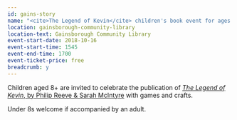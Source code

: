 ```yaml
---
id: gains-story
name: "<cite>The Legend of Kevin</cite> children's book event for ages 8+"
location: gainsborough-community-library
location-text: Gainsborough Community Library
event-start-date: 2018-10-16
event-start-time: 1545
event-end-time: 1700
event-ticket-price: free
breadcrumb: y
---
```


Children aged 8+ are invited to celebrate the publication of [<cite>The Legend of Kevin</cite>, by Philip Reeve & Sarah McIntyre](https://suffolk.spydus.co.uk/cgi-bin/spydus.exe/ENQ/OPAC/BIBENQ?BRN=2398367) with games and crafts.

Under 8s welcome if accompanied by an adult.
